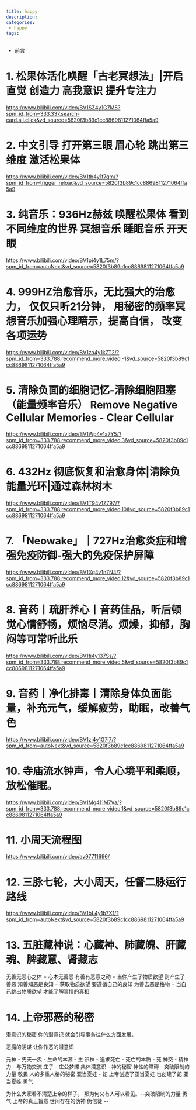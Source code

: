 ```yaml
---
title: happy
description:
categories:
 - happy
tags:
---
```


- 前言

# 1. 松果体活化唤醒「古老冥想法」|开启直觉 创造力 高我意识 提升专注力

https://www.bilibili.com/video/BV1SZ4y1G7M8?spm_id_from=333.337.search-card.all.click&vd_source=5820f3b89c1cc8869811271064ffa5a9

# 2. 中文引导 打开第三眼 眉心轮 跳出第三维度 激活松果体

https://www.bilibili.com/video/BV1tb4y1f7qm/?spm_id_from=trigger_reload&vd_source=5820f3b89c1cc8869811271064ffa5a9

# 3. 纯音乐：936Hz赫兹 唤醒松果体 看到不同维度的世界 冥想音乐 睡眠音乐 开天眼
https://www.bilibili.com/video/BV1pi4y1L75m/?spm_id_from=autoNext&vd_source=5820f3b89c1cc8869811271064ffa5a9

# 4. 999HZ治愈音乐，无比强大的治愈力， 仅仅只听21分钟， 用秘密的频率冥想音乐加强心理暗示，提高自信， 改变各项运势 
https://www.bilibili.com/video/BV1zo4y1k7T2/?spm_id_from=333.788.recommend_more_video.-1&vd_source=5820f3b89c1cc8869811271064ffa5a9

# 5.  清除负面的细胞记忆-清除细胞阻塞（能量频率音乐） Remove Negative Cellular Memories - Clear Cellular
https://www.bilibili.com/video/BV1Wp4y1a7Y5/?spm_id_from=333.788.recommend_more_video.3&vd_source=5820f3b89c1cc8869811271064ffa5a9

# 6. 432Hz 彻底恢复和治愈身体|清除负能量光环|通过森林树木
https://www.bilibili.com/video/BV1T94y1Z797/?spm_id_from=333.788.recommend_more_video.10&vd_source=5820f3b89c1cc8869811271064ffa5a9

# 7. 「Neowake」｜727Hz治愈炎症和增强免疫防御-强大的免疫保护屏障
https://www.bilibili.com/video/BV1Xq4y1n7N4/?spm_id_from=333.788.recommend_more_video.12&vd_source=5820f3b89c1cc8869811271064ffa5a9

# 8. 音药丨疏肝养心丨音药佳品，听后顿觉心情舒畅，烦恼尽消。烦燥，抑郁，胸闷等可常听此乐
https://www.bilibili.com/video/BV1ti4y137Ss/?spm_id_from=333.788.recommend_more_video.5&vd_source=5820f3b89c1cc8869811271064ffa5a9

# 9. 音药丨净化排毒丨清除身体负面能量，补充元气，缓解疲劳，助眠，改善气色
https://www.bilibili.com/video/BV1zi4y1G7i7/?spm_id_from=autoNext&vd_source=5820f3b89c1cc8869811271064ffa5a9

# 10. 寺庙流水钟声，令人心境平和柔顺，放松催眠。
https://www.bilibili.com/video/BV1Mg411M7Va/?spm_id_from=333.788.recommend_more_video.1&vd_source=5820f3b89c1cc8869811271064ffa5a9

# 11. 小周天流程图
https://www.bilibili.com/video/av97711696/

# 12. 三脉七轮，大小周天，任督二脉运行路线
https://www.bilibili.com/video/BV1bL4y1b7X1/?spm_id_from=autoNext&vd_source=5820f3b89c1cc8869811271064ffa5a9

# 13. 五脏藏神说：心藏神、肺藏魄、肝藏魂、脾藏意、肾藏志

无善无恶心之体 = 心本无善恶
有善有恶意之动 = 当你产生了物质欲望 则产生了善恶
知善知恶是良知 = 获取物质欲望 要遵循自己的良知
为善去恶是格物 = 当自己跳出物质欲望 才能了解事情的真相

# 14. 上帝邪恶的秘密
潜意识的秘密 你的潜意识 就会引导事务往什么方面发展。

恶魔的阴谋 让你作恶的潜意识

元神 - 先天一炁 - 生命的本源 - 生
识神 - 追求死亡 - 死亡的本质 - 死
神交 - 精神力 - 与万物交流
庄子 - 庄公梦蝶
集体潜意识 - 神的秘密
神性的障碍 - 突破限制的力量 敬畏
人的多重人格的秘密
亚当夏娃 - 蛇 
上帝创造了亚当夏娃 也创建了蛇 亚当夏娃 勇气

为什么大家看不清楚上帝的样子， 那为何又有人可以看见。--突破限制的力量 勇气 上帝的真正旨意
世间存在的伪神 伪信徒 -- 